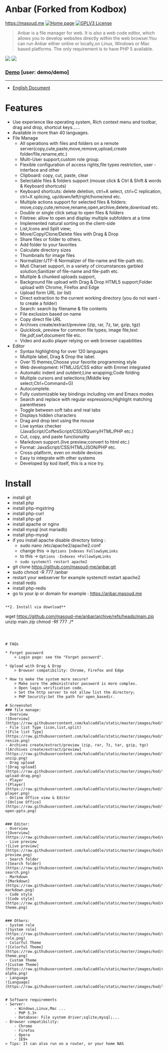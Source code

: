 # Anbar (Forked from Kodbox)
https://masoud.me
[![Home page](https://img.shields.io/badge/home-page-yellow.svg?style=flat)](http://kodcloud.com) [![GPLV3 License](https://img.shields.io/badge/Licence-GPLV3-green.svg?style=flat)](http://kodcloud.com)

> Anbar is a file manager for web. It is also a web code editor, which allows you to develop websites directly within the web browser.You can run Anbar either online or locally,on Linux, Windows or Mac based platforms. The only requirement is to have PHP 5 available.

![](https://raw.githubusercontent.com/kalcaddle/static/master/images/kod/common2.png)
![](https://raw.githubusercontent.com/kalcaddle/static/master/images/kod/common3.png)


### [Demo](http://demo.kodcloud.com/) [user: demo/demo]
-----
- [English Document](http://kodcloud.com#lang=en)


# Features
- Use experience like operating system, Rich context menu and toolbar, drag and drop, shortcut keys......
- Available in more than 40 languages.
- File Manage
    - All operations with files and folders on a remote server(copy,cute,paste,move,remove,upload,create folder/file,rename,etc.)
    - Multi-User support,custom role group.
    - Flexible configuration of access rights,file types restriction, user - interface and other
    - Clipboard: copy, cut, paste, clear
    - Selectable files & folders support (mouse click & Ctrl & Shift & words & Keyboard shortcuts)
    - Keyboard shortcuts: delete deletion, ctrl+A select, ctrl+C replication, ctrl+X splicing, up/down/left/right/home/end etc.
    - Multiple actions support for selected files & folders:   move,copy,cute,remove,rename,open,archive,delete,download etc.
    - Double or single click setup to open files & folders
    - Filetree: allow to open and display multiple subfolders at a time
    - Implemented natural sorting on the client-side
    - List,Icons and Split view;
    - Move/Copy/Clone/Delete files with Drag & Drop
    - Share files or folder to others.
    - Add folder to your favorites
    - Calculate directory sizes
    - Thumbnails for image files
    - Normalizer:UTF-8 Normalizer of file-name and file-path etc.
    - Muti Charset support, in a variety of circumstances garbled solution;Sanitizer of file-name and file-path etc.
    - Multiple & chunked uploads support,
    - Background file upload with Drag & Drop HTML5 support;Folder upload with Chrome, Firefox and Edge
    - Upload form URL (or list)
    - Direct extraction to the current working directory (you do not want - to create a folder)
    - Search: search by filename & file contents
    - File exclusion based on name
    - Copy direct file URL
    - Archives create/extract/preview (zip, rar, 7z, tar, gzip, tgz)
    - Quicklook, preview for common file types; image file,text file,pdf,swf,document file etc.
    - Video and audio player relying on web browser capabilities
- Editor
    - Syntax highlighting for over 120 languages
    - Multiple label, Drag & Drop the label.
    - Over 15 themes,Choose your favorite programming style
    - Web development: HTML/JS/CSS editor with Emmet integrated
    - Automatic indent and outdent;Line wrapping;Code folding
    - Multiple cursors and selections;(Middle key select;Ctrl+Command+G)
    - Autocomplete.
    - Fully customizable key bindings including vim and Emacs modes
    - Search and replace with regular expressions;Highlight matching parentheses
    - Toggle between soft tabs and real tabs
    - Displays hidden characters
    - Drag and drop text using the mouse
    - Live syntax checker (JavaScript/CoffeeScript/CSS/XQuery/HTML/PHP etc.)
    - Cut, copy, and paste functionality
    - Markdown support.(live preview;convert to html etc.)
    - Format: JavaScript/CSS/HTML/JSON/PHP etc.
    - Cross-platform, even on mobile devices
    - Easy to integrate with other systems
    - Developed by kod itself, this is a nice try.


# Install
- install git 
- install php
- install php-mgstring
- install php-curl
- install php-gd
- install apache or nginx
- install mysql (not mariadb)
- install php-mysql
- if you install apache disable directory listing :
  - sudo nano /etc/apache2/apache2.conf
  - change this -> ```Options Indexes FollowSymLinks```
  - to this -> ```Options -Indexes +FollowSymLinks```
  - ```sudo systemctl restart apache2```
- git clone https://github.com/masoud-me/anbar.git
- sudo chmod -R 777 /anbar
- restart your webserver for example systemctl restart apache2
- install redis
- install php-redis
- go to your ip or domain for example : https://anbar.masoud.me


```

**2. Install via download**
```
wget https://github.com/masoud-me/anbar/archive/refs/heads/main.zip
unzip main.zip
chmod -Rf 777 ./*
```



# FAQs

* Forget password
    > Login page: see the "Forget password".

* Upload with Drag & Drop
    > Browser compatibility: Chrome, Firefox and Edge

* How to make the system more secure?
    > Make sure the administrator password is more complex.  
    > Open login verification code.  
    > Set the http server to not allow list the directory;  
    > PHP Security:Set the path for open_basedir.  

# Screenshot
### file manage:
- Overview
![Overview](https://raw.githubusercontent.com/kalcaddle/static/master/images/kod/file.png)
- File list Type (icon,list,split)
![File list Type](https://raw.githubusercontent.com/kalcaddle/static/master/images/kod/file-resize.png)
- Archives create/extract/preview (zip, rar, 7z, tar, gzip, tgz)
![Archives create/extract/preview](https://raw.githubusercontent.com/kalcaddle/static/master/images/kod/file-unzip.png)
- Drag upload
![Drag upload](https://raw.githubusercontent.com/kalcaddle/static/master/images/kod/file-upload-drag.png)
- Player
![Player](https://raw.githubusercontent.com/kalcaddle/static/master/images/kod/file-player.png)
- Online Office view & Editor
![Online Office](https://raw.githubusercontent.com/kalcaddle/static/master/images/kod/file-open-pptx.png)


### Editor:
- Overview
![Overview](https://raw.githubusercontent.com/kalcaddle/static/master/images/kod/editor.png)
- Live preview
![Live preview](https://raw.githubusercontent.com/kalcaddle/static/master/images/kod/editor-preview.png)
- Search folder
![Search folder](https://raw.githubusercontent.com/kalcaddle/static/master/images/kod/editor-search.png)
- Markdown
![Markdown](https://raw.githubusercontent.com/kalcaddle/static/master/images/kod/file-markdown.png)
- Code style
![Code style](https://raw.githubusercontent.com/kalcaddle/static/master/images/kod/editor-theme.png)


### Others:
- System role
![System role](https://raw.githubusercontent.com/kalcaddle/static/master/images/kod/system-role.png)
- Colorful Theme
![Colorful Theme](https://raw.githubusercontent.com/kalcaddle/static/master/images/kod/system-theme.png)
- Custom Theme 
![Custom Theme](https://raw.githubusercontent.com/kalcaddle/static/master/images/kod/common-alpha.png)
- Language
![Language](https://raw.githubusercontent.com/kalcaddle/static/master/images/kod/language.png)


# Software requirements
- Server:
    - Windows,Linux,Mac ...
    - PHP 5.3+
    - Database: File system driver;sqlite;mysql;...
- Browser compatibility: 
    - Chrome 
    - Firefox
    - Opera
    - IE9+
> Tips: It can also run on a router, or your home NAS

